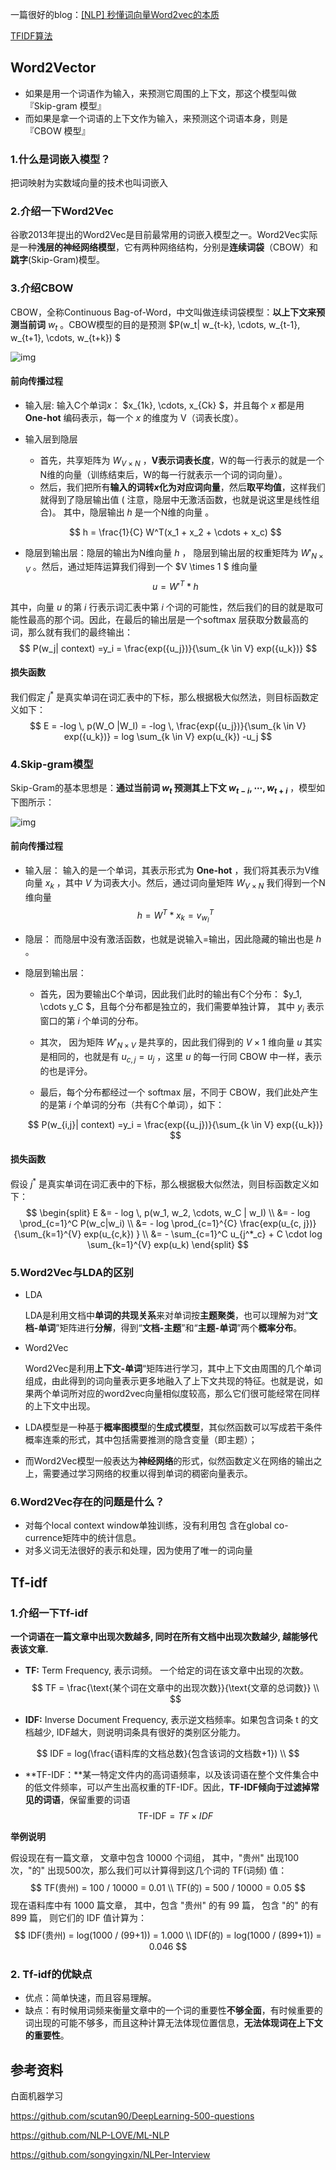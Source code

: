 一篇很好的blog：[[NLP] 秒懂词向量Word2vec的本质](https://zhuanlan.zhihu.com/p/26306795)

[TFIDF算法](http://www.360baidu.cn/seo/tf-idf.html)

## Word2Vector

- 如果是用一个词语作为输入，来预测它周围的上下文，那这个模型叫做『Skip-gram 模型』
- 而如果是拿一个词语的上下文作为输入，来预测这个词语本身，则是 『CBOW 模型』



### 1.什么是词嵌入模型？

把词映射为实数域向量的技术也叫词嵌⼊

### 2.介绍一下Word2Vec

谷歌2013年提出的Word2Vec是目前最常用的词嵌入模型之一。Word2Vec实际是一种**浅层的神经网络模型**，它有两种网络结构，分别是**连续词袋**（CBOW）和**跳字**(Skip-Gram)模型。

### 3.介绍CBOW

CBOW，全称Continuous Bag-of-Word，中文叫做连续词袋模型：**以上下文来预测当前词** $w_t$ 。CBOW模型的目的是预测 $P(w_t| w_{t-k}, \cdots, w_{t-1}, w_{t+1}, \cdots, w_{t+k}) $

![img](https://pic4.zhimg.com/v2-27f3e577618f84c0026968d273d823ef_b.jpg)



#### 前向传播过程

- 输入层: 输入C个单词$x$： $x_{1k}, \cdots, x_{Ck} $，并且每个 $x$ 都是用 **One-hot** 编码表示，每一个 $x$ 的维度为 V（词表长度）。

- 输入层到隐层
  
  - 首先，共享矩阵为 $W_{V \times N}$ ，**V表示词表长度**，W的每一行表示的就是一个N维的向量（训练结束后，W的每一行就表示一个词的词向量）。
  - 然后，我们把所有**输入的词转$x$化为对应词向量**，然后**取平均值**，这样我们就得到了隐层输出值 ( 注意，隐层中无激活函数，也就是说这里是线性组合)。 其中，隐层输出 $h$ 是一个N维的向量 。

  $$
  h = \frac{1}{C} W^T(x_1 + x_2 + \cdots + x_c)
  $$
  
- 隐层到输出层：隐层的输出为N维向量 $h$ ， 隐层到输出层的权重矩阵为  $W'_{N \times V}$ 。然后，通过矩阵运算我们得到一个 $V \times 1 $ 维向量
  $$
  u = W'^{T} * h
  $$


其中，向量 $u$  的第 $i$  行表示词汇表中第 $i$  个词的可能性，然后我们的目的就是取可能性最高的那个词。因此，在最后的输出层是一个softmax 层获取分数最高的词，那么就有我们的最终输出：
$$
P(w_j| context)  =y_i =  \frac{exp({u_j})}{\sum_{k \in V} exp({u_k})}
$$

#### 损失函数

我们假定 $j^*$ 是真实单词在词汇表中的下标，那么根据极大似然法，则目标函数定义如下：
$$
E = -log \, p(W_O |W_I) = -log \, \frac{exp({u_j})}{\sum_{k \in V} exp({u_k})} =  log  \sum_{k \in V} exp(u_{k})  -u_j
$$

### 4.Skip-gram模型

Skip-Gram的基本思想是：**通过当前词 $w_t$ 预测其上下文 $w_{t-i}, \cdots , w_{t+i}$** ，模型如下图所示：

![img](https://pic2.zhimg.com/v2-42ef75691c18a03cfda4fa85a8409e19_b.jpg)

#### 前向传播过程

- 输入层：   输入的是一个单词，其表示形式为 **One-hot** ，我们将其表示为V维向量 $x_k$ ，其中 $V$ 为词表大小。然后，通过词向量矩阵 $W_{V \times N}$ 我们得到一个N维向量  
  $$
  h = W^T * x_k = v^{T}_{w_I}
  $$


- 隐层： 而隐层中没有激活函数，也就是说输入=输出，因此隐藏的输出也是 $h$ 。

- 隐层到输出层：

  - 首先，因为要输出C个单词，因此我们此时的输出有C个分布： $y_1, \cdots y_C $，且每个分布都是独立的，我们需要单独计算， 其中 $y_i$  表示窗口的第 $i$  个单词的分布。 
  
  - 其次， 因为矩阵 $W'_{N \times V}$ 是共享的，因此我们得到的 $V \times 1$ 维向量 $u$ 其实是相同的，也就是有 $u_{c,j} = u_j$ ，这里 $u$ 的每一行同 CBOW 中一样，表示的也是评分。

  - 最后，每个分布都经过一个 softmax 层，不同于 CBOW，我们此处产生的是第 $i$ 个单词的分布（共有C个单词），如下：
  
  $$
  P(w_{i,j}| context)  =y_i =  \frac{exp({u_j})}{\sum_{k \in V} exp({u_k})}
  $$


####  损失函数

假设 $j^*$ 是真实单词在词汇表中的下标，那么根据极大似然法，则目标函数定义如下：
$$
\begin{split} E &= - log \, p(w_1, w_2, \cdots, w_C | w_I)   \\ &= - log \prod_{c=1}^C P(w_c|w_i) \\ &= - log  \prod_{c=1}^{C} \frac{exp(u_{c, j})}{\sum_{k=1}^{V} exp(u_{c,k}) } \\ &= - \sum_{c=1}^C u_{j^*_c} + C \cdot log \sum_{k=1}^{V} exp(u_k) \end{split}
$$



### 5.Word2Vec与LDA的区别

- LDA

  LDA是利用文档中**单词的共现关系**来对单词按**主题聚类**，也可以理解为对“**文档-单词**”矩阵进行**分解**，得到“**文档-主题**”和“**主题-单词**”两个**概率分布**。

- Word2Vec

  Word2Vec是利用**上下文-单词**“矩阵进行学习，其中上下文由周围的几个单词组成，由此得到的词向量表示更多地融入了上下文共现的特征。也就是说，如果两个单词所对应的word2vec向量相似度较高，那么它们很可能经常在同样的上下文中出现。

- LDA模型是一种基于**概率图模型**的**生成式模型**，其似然函数可以写成若干条件概率连乘的形式，其中包括需要推测的隐含变量（即主题）；

- 而Word2Vec模型一般表达为**神经网络**的形式，似然函数定义在网络的输出之上，需要通过学习网络的权重以得到单词的稠密向量表示。

### 6.Word2Vec存在的问题是什么？

- 对每个local context window单独训练，没有利用包 含在global co-currence矩阵中的统计信息。
- 对多义词无法很好的表示和处理，因为使用了唯一的词向量





## Tf-idf

### 1.介绍一下Tf-idf

**一个词语在一篇文章中出现次数越多, 同时在所有文档中出现次数越少, 越能够代表该文章.**

- **TF:** Term Frequency, 表示词频。 一个给定的词在该文章中出现的次数。
  $$
  TF = \frac{\text{某个词在文章中的出现次数}}{\text{文章的总词数}}  \\
  $$

- **IDF:** Inverse Document Frequency, 表示逆文档频率。如果包含词条 t 的文档越少, IDF越大，则说明词条具有很好的类别区分能力。

$$
IDF = log(\frac{语料库的文档总数}{包含该词的文档数+1})  \\
$$

- **TF-IDF：**某一特定文件内的高词语频率，以及该词语在整个文件集合中的低文件频率，可以产生出高权重的TF-IDF。因此，**TF-IDF倾向于过滤掉常见的词语**，保留重要的词语
  $$
  \text{TF-IDF} = TF \times IDF
  $$

**举例说明**

假设现在有一篇文章， 文章中包含 10000 个词组， 其中，"贵州" 出现100次，"的" 出现500次，那么我们可以计算得到这几个词的 TF(词频) 值：
$$
TF(贵州) = 100 / 10000 = 0.01 \\
TF(的) = 500 / 10000 = 0.05
$$
现在语料库中有 1000 篇文章， 其中，包含 "贵州" 的有 99 篇， 包含 "的" 的有 899 篇， 则它们的 IDF 值计算为：
$$
IDF(贵州) = log(1000 / (99+1)) = 1.000 \\
IDF(的) = log(1000 / (899+1)) = 0.046
$$

### 2. Tf-idf的优缺点

- 优点：简单快速，而且容易理解。
- 缺点：有时候用词频来衡量文章中的一个词的重要性**不够全面**，有时候重要的词出现的可能不够多，而且这种计算无法体现位置信息，**无法体现词在上下文的重要性**。

## 参考资料

白面机器学习

https://github.com/scutan90/DeepLearning-500-questions

https://github.com/NLP-LOVE/ML-NLP

https://github.com/songyingxin/NLPer-Interview